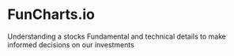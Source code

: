# FunCharts.io
Understanding a stocks Fundamental and technical details to make informed decisions on our investments
